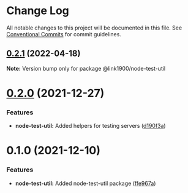 # Change Log

All notable changes to this project will be documented in this file.
See [Conventional Commits](https://conventionalcommits.org) for commit guidelines.

<a name="0.2.1"></a>
## [0.2.1](https://github.com/projects/link1900/repos/link1900/compare/diff?targetBranch=refs%2Ftags%2F@link1900/node-test-util@0.2.0&sourceBranch=refs%2Ftags%2F@link1900/node-test-util@0.2.1) (2022-04-18)

**Note:** Version bump only for package @link1900/node-test-util





<a name="0.2.0"></a>
# [0.2.0](https://github.com/projects/link1900/repos/link1900/compare/diff?targetBranch=refs%2Ftags%2F@link1900/node-test-util@0.1.0&sourceBranch=refs%2Ftags%2F@link1900/node-test-util@0.2.0) (2021-12-27)


### Features

* **node-test-util:** Added helpers for testing servers ([d190f3a](https://github.com/projects/link1900/repos/link1900/commits/d190f3a))





<a name="0.1.0"></a>
# 0.1.0 (2021-12-10)


### Features

* **node-test-util:** Added node-test-util package ([ffe967a](https://github.com/projects/link1900/repos/link1900/commits/ffe967a))
